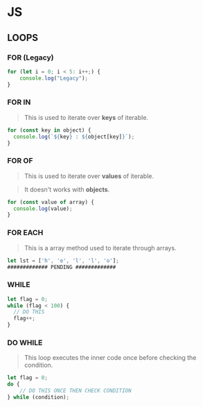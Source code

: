 # JS

## LOOPS

### FOR (Legacy)

```javascript
for (let i = 0; i < 5: i++;) {
    console.log("Legacy");
}
```

### FOR IN

> This is used to iterate over **keys** of iterable.

```javascript
for (const key in object) {
  console.log(`${key} : ${object[key]}`);
}
```

### FOR OF

> This is used to iterate over **values** of iterable.

> It doesn't works with **objects**.

```javascript
for (const value of array) {
  console.log(value);
}
```

### FOR EACH

> This is a array method used to iterate through arrays.

```javascript
let lst = ['h', 'e', 'l', 'l', 'o'];
############# PENDING #############
```

### WHILE

```javascript
let flag = 0;
while (flag < 100) {
  // DO THIS
  flag++;
}
```

### DO WHILE

> This loop executes the inner code once before checking the condition.

```javascript
let flag = 0;
do {
    // DO THIS ONCE THEN CHECK CONDITION
} while (condition);
```
